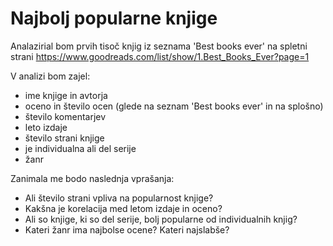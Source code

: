 # Najbolj popularne knjige

Analazirial bom prvih tisoč knjig iz seznama 'Best books ever' na spletni strani
https://www.goodreads.com/list/show/1.Best_Books_Ever?page=1

V analizi bom zajel:
- ime knjige in avtorja
- oceno in število ocen (glede na seznam 'Best books ever' in na splošno)
- število komentarjev
- leto izdaje
- število strani knjige
- je individualna ali del serije
- žanr 

Zanimala me bodo naslednja vprašanja:
- Ali število strani vpliva na popularnost knjige?
- Kakšna je korelacija med letom izdaje in oceno?
- Ali so knjige, ki so del serije, bolj popularne od individualnih knjig?
- Kateri žanr ima najbolse ocene? Kateri najslabše?
